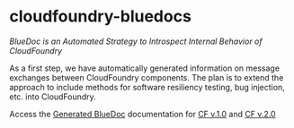 cloudfoundry-bluedocs
=====================

*BlueDoc is an Automated Strategy to Introspect Internal Behavior of CloudFoundry*

As a first step, we have automatically generated information on message exchanges between CloudFoundry components. The plan is to extend the approach to include methods for software resiliency testing, bug injection, etc. into CloudFoundry.

Access the [Generated BlueDoc](https://rawgithub.com/nkaviani/cloudfoundry-bluedocs/master/index.html) documentation for [CF v.1.0](https://rawgithub.com/nkaviani/cloudfoundry-bluedocs/master/cf-v1/docs/index.html) and [CF v.2.0](https://rawgithub.com/nkaviani/cloudfoundry-bluedocs/master/cf-v2/docs/index.html)

